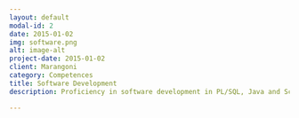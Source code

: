 ```yaml
---
layout: default
modal-id: 2
date: 2015-01-02
img: software.png
alt: image-alt
project-date: 2015-01-02
client: Marangoni
category: Competences
title: Software Development
description: Proficiency in software development in PL/SQL, Java and Scala, knowledge of several programming languages like PHP and JavaScript. Experience with variuos XML-based technologies and JSON. Test driven development.

---
```

